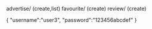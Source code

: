 advertise/ (create,list)
favourite/ (create)
review/ (create)



{
"username":"user3",
"password":"123456abcdef"
}